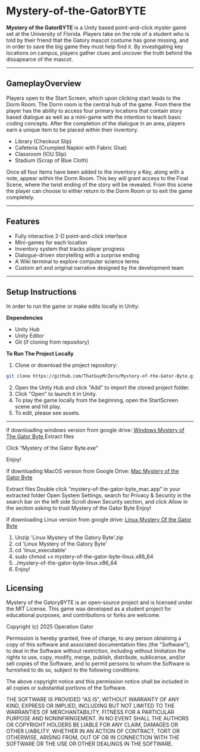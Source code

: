# Mystery-of-the-GatorBYTE

 **Mystery of the GatorBYTE** is a Unity based point-and-click myster game set at the University of Florida. 
 Players take on the role of a student who is told by their friend that the Gatory mascot costume has gone missing, and in order to save the big game they must help find it. 
 By investigating key locations on campus, players gather clues and uncover the truth behind the dissapearce of the mascot. 
 
 ---

## GameplayOverview 
Players open to the Start Screen, which upon clicking start leads to the Dorm Room. 
The Dorm room is the central hub of the game. 
From there the player has the ability to access four primary locations that contain story based dialogue as well as a mini-game with the intention to teach basic coding concepts. 
After the completion of the dialogue in an area, players earn a unique item to be placed within their inventory. 
- Library (Checkout Slip)
- Cafeteria (Crumpled Napkin with Fabric Glue)
- Classroom (IOU Slip)
- Stadium (Scrap of Blue Cloth)
  
Once all four items have been added to the inventory a Key, along with a note, appear within the Dorm Room.
This key will grant access to the Final Scene, where the twist ending of the story will be revealed.
From this scene the player can choose to either return to the Dorm Room or to exit the game completely. 

---

## Features
- Fully interactive 2-D point-and-click interface
- Mini-games for each location
- Inventory system that tracks player progress
- Dialogue-driven storytelling with a surprise ending
- A Wiki terminal to explore computer science terms
- Custom art and original narrative designed by the development team

---

## Setup Instructions
In order to run the game or make edits locally in Unity:

**Dependencies**
- Unity Hub
- Unity Editor
- Git (if cloning from repository)

**To Run The Project Locally**
1. Clone or download the project repository:
```bash
git clone https://github.com/ThatGuyMrZero/Mystery-of-the-Gator-Byte.git
```
2. Open the Unity Hub and click "Add" to import the cloned project folder.
3. Click "Open" to launch it in Unity.
4. To play the game locally from the beginning, open the StartScreen scene and hit play.
5. To edit, please see assets.

--- 
If downloading windows version from google drive: 
[Windows Mystery of The Gator Byte
](https://drive.google.com/file/d/1AlAKzQK1xKFc4CDsZMRd1lSBJVxaGSDy/view?usp=sharing)
Extract files

Click “Mystery of the Gator Byte.exe”

Enjoy!

If downloading MacOS version from Google Drive: 
[Mac Mystery of the Gator Byte ](https://drive.google.com/file/d/18EPk13weFiAzZ1rXA6nxvcCUi25WtgID/view?usp=sharing)

Extract files
Double click “mystery-of-the-gator-byte_mac.app” in your extracted folder
Open System Settings, search for Privacy & Security in the search bar on the left side
Scroll down Security section, and click Allow in the section asking to trust Mystery of the Gator Byte
Enjoy!

If downloading Linux version from google drive: 
[Linux Mystery Of the Gator Byte 
](https://drive.google.com/file/d/1tjAqci89CdO4gtIdvRE7_oQoJBNiJZ22/view?usp=sharing)
1. Unzip 'Linux Mystery of the Gatory Byte'.zip
2. cd 'Linux Mystery of the Gatory Byte'
3. cd 'linux_executable'
4. sudo chmod +x mystery-of-the-gator-byte-linux.x86_64
5. ./mystery-of-the-gator-byte-linux.x86_64
6. Enjoy!


## Licensing

Mystery of the GatoryBYTE is an open-source project and is licensed under the MIT License. 
This game was developed as a student project for educational purposes, and contributions or forks are welcome. 

Copyright (c) 2025 Operation Gator 

Permission is hereby granted, free of charge, to any person obtaining a copy of this software and associated documentation files (the "Software"), to deal in the Software without restriction, including without limitation the rights to use, copy, modify, merge, publish, distribute, sublicense, and/or sell copies of the Software, and to permit persons to whom the Software is furnished to do so, subject to the following conditions:

The above copyright notice and this permission notice shall be included in all copies or substantial portions of the Software.

THE SOFTWARE IS PROVIDED "AS IS", WITHOUT WARRANTY OF ANY KIND, EXPRESS OR IMPLIED, INCLUDING BUT NOT LIMITED TO THE WARRANTIES OF MERCHANTABILITY, FITNESS FOR A PARTICULAR PURPOSE AND NONINFRINGEMENT. IN NO EVENT SHALL THE AUTHORS OR COPYRIGHT HOLDERS BE LIABLE FOR ANY CLAIM, DAMAGES OR OTHER LIABILITY, WHETHER IN AN ACTION OF CONTRACT, TORT OR OTHERWISE, ARISING FROM, OUT OF OR IN CONNECTION WITH THE SOFTWARE OR THE USE OR OTHER DEALINGS IN THE SOFTWARE.
